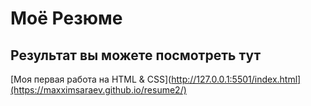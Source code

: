 # Моё Резюме

## Результат вы можете посмотреть тут


[Моя первая работа на HTML & CSS](http://127.0.0.1:5501/index.html](https://maxximsaraev.github.io/resume2/)
